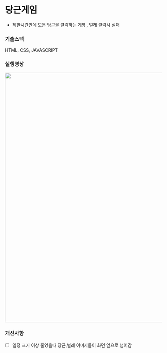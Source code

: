 # 당근게임
- 제한시간안에 모든 당근을 클릭하는 게임 , 벌레 클릭시 실패

### 기술스택
HTML, CSS, JAVASCRIPT

### 실행영상
<img src="https://user-images.githubusercontent.com/59095793/132758788-9922433c-14b1-41e1-9195-71d0c83fa935.gif" width="800" height="800">

### 개선사항
-[ ] 일정 크기 이상 줄였을때 당근,벌레 이미지들이 화면 옆으로 넘어감
